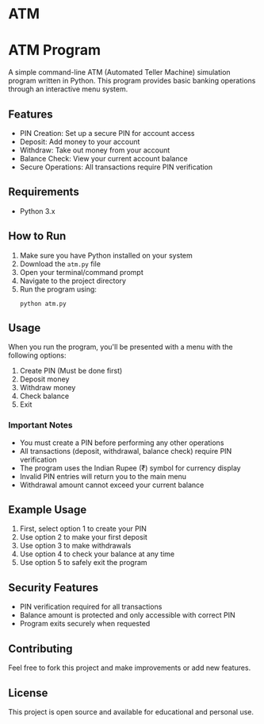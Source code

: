 # ATM

# ATM Program

A simple command-line ATM (Automated Teller Machine) simulation program written in Python. This program provides basic banking operations through an interactive menu system.

## Features

- PIN Creation: Set up a secure PIN for account access
- Deposit: Add money to your account
- Withdraw: Take out money from your account
- Balance Check: View your current account balance
- Secure Operations: All transactions require PIN verification

## Requirements

- Python 3.x

## How to Run

1. Make sure you have Python installed on your system
2. Download the `atm.py` file
3. Open your terminal/command prompt
4. Navigate to the project directory
5. Run the program using:
   ```
   python atm.py
   ```

## Usage

When you run the program, you'll be presented with a menu with the following options:

1. Create PIN (Must be done first)
2. Deposit money
3. Withdraw money
4. Check balance
5. Exit

### Important Notes

- You must create a PIN before performing any other operations
- All transactions (deposit, withdrawal, balance check) require PIN verification
- The program uses the Indian Rupee (₹) symbol for currency display
- Invalid PIN entries will return you to the main menu
- Withdrawal amount cannot exceed your current balance

## Example Usage

1. First, select option 1 to create your PIN
2. Use option 2 to make your first deposit
3. Use option 3 to make withdrawals
4. Use option 4 to check your balance at any time
5. Use option 5 to safely exit the program

## Security Features

- PIN verification required for all transactions
- Balance amount is protected and only accessible with correct PIN
- Program exits securely when requested

## Contributing

Feel free to fork this project and make improvements or add new features.

## License

This project is open source and available for educational and personal use. 
